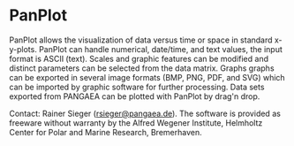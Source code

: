 PanPlot
=======

PanPlot allows the visualization of data versus time or space in standard x-y-plots. PanPlot can handle numerical, date/time, and text values, the input format is ASCII (text). Scales and graphic features can be modified and distinct parameters can be selected from the data matrix. Graphs graphs can be exported in several image formats (BMP, PNG, PDF, and SVG) which can be imported by graphic software for further processing. Data sets exported from PANGAEA can be plotted with PanPlot by drag'n drop.

Contact: Rainer Sieger (rsieger@pangaea.de). The software is provided as freeware without warranty by the Alfred Wegener Institute, Helmholtz Center for Polar and Marine Research, Bremerhaven.
